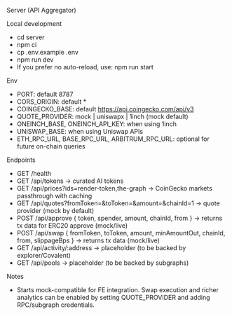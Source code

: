 Server (API Aggregator)

Local development
- cd server
- npm ci
- cp .env.example .env
- npm run dev
- If you prefer no auto-reload, use: npm run start

Env
- PORT: default 8787
- CORS_ORIGIN: default *
- COINGECKO_BASE: default https://api.coingecko.com/api/v3
- QUOTE_PROVIDER: mock | uniswapx | 1inch (mock default)
- ONEINCH_BASE, ONEINCH_API_KEY: when using 1inch
- UNISWAP_BASE: when using Uniswap APIs
- ETH_RPC_URL, BASE_RPC_URL, ARBITRUM_RPC_URL: optional for future on-chain queries

Endpoints
- GET /health
- GET /api/tokens -> curated AI tokens
- GET /api/prices?ids=render-token,the-graph -> CoinGecko markets passthrough with caching
- GET /api/quotes?fromToken=&toToken=&amount=&chainId=1 -> quote provider (mock by default)
- POST /api/approve { token, spender, amount, chainId, from } -> returns tx data for ERC20 approve (mock/live)
- POST /api/swap { fromToken, toToken, amount, minAmountOut, chainId, from, slippageBps } -> returns tx data (mock/live)
- GET /api/activity/:address -> placeholder (to be backed by explorer/Covalent)
- GET /api/pools -> placeholder (to be backed by subgraphs)

Notes
- Starts mock-compatible for FE integration. Swap execution and richer analytics can be enabled by setting QUOTE_PROVIDER and adding RPC/subgraph credentials.
